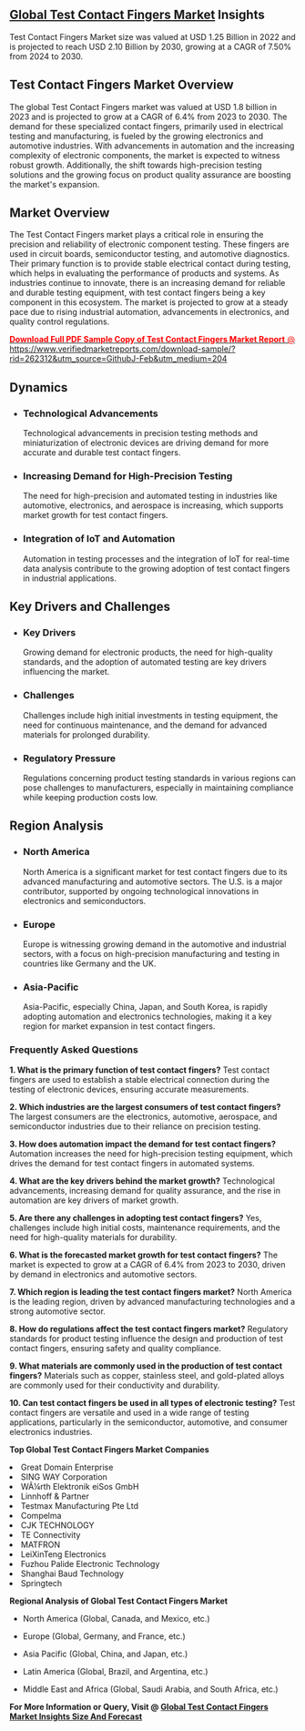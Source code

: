 <h2><a href="https://www.verifiedmarketreports.com/download-sample/?rid=262312&amp;utm_source=GithubJ&amp;utm_medium=204" target="_blank">Global Test Contact Fingers Market</a> Insights</h2><p>Test Contact Fingers Market size was valued at USD 1.25 Billion in 2022 and is projected to reach USD 2.10 Billion by 2030, growing at a CAGR of 7.50% from 2024 to 2030.</p><p> <h2>Test Contact Fingers Market Overview</h2> <p>The global Test Contact Fingers market was valued at USD 1.8 billion in 2023 and is projected to grow at a CAGR of 6.4% from 2023 to 2030. The demand for these specialized contact fingers, primarily used in electrical testing and manufacturing, is fueled by the growing electronics and automotive industries. With advancements in automation and the increasing complexity of electronic components, the market is expected to witness robust growth. Additionally, the shift towards high-precision testing solutions and the growing focus on product quality assurance are boosting the market's expansion.</p> <h2>Market Overview</h2> <p>The Test Contact Fingers market plays a critical role in ensuring the precision and reliability of electronic component testing. These fingers are used in circuit boards, semiconductor testing, and automotive diagnostics. Their primary function is to provide stable electrical contact during testing, which helps in evaluating the performance of products and systems. As industries continue to innovate, there is an increasing demand for reliable and durable testing equipment, with test contact fingers being a key component in this ecosystem. The market is projected to grow at a steady pace due to rising industrial automation, advancements in electronics, and quality control regulations.</p> <p><a href="#"><p><span class=""><span style="color: #ff0000;"><strong>Download Full PDF Sample Copy of Test Contact Fingers Market Report</strong> @ </span><a href="https://www.verifiedmarketreports.com/download-sample/?rid=262312&amp;utm_source=GithubJ-Feb&amp;utm_medium=204" target="_blank">https://www.verifiedmarketreports.com/download-sample/?rid=262312&amp;utm_source=GithubJ-Feb&amp;utm_medium=204</a></span></p></a></p> <h2>Dynamics</h2> <ul> <li><h3>Technological Advancements</h3> <p>Technological advancements in precision testing methods and miniaturization of electronic devices are driving demand for more accurate and durable test contact fingers.</p> </li> <li><h3>Increasing Demand for High-Precision Testing</h3> <p>The need for high-precision and automated testing in industries like automotive, electronics, and aerospace is increasing, which supports market growth for test contact fingers.</p> </li> <li><h3>Integration of IoT and Automation</h3> <p>Automation in testing processes and the integration of IoT for real-time data analysis contribute to the growing adoption of test contact fingers in industrial applications.</p> </li> </ul> <h2>Key Drivers and Challenges</h2> <ul> <li><h3>Key Drivers</h3> <p>Growing demand for electronic products, the need for high-quality standards, and the adoption of automated testing are key drivers influencing the market.</p> </li> <li><h3>Challenges</h3> <p>Challenges include high initial investments in testing equipment, the need for continuous maintenance, and the demand for advanced materials for prolonged durability.</p> </li> <li><h3>Regulatory Pressure</h3> <p>Regulations concerning product testing standards in various regions can pose challenges to manufacturers, especially in maintaining compliance while keeping production costs low.</p> </li> </ul> <h2>Region Analysis</h2> <ul> <li><h3>North America</h3> <p>North America is a significant market for test contact fingers due to its advanced manufacturing and automotive sectors. The U.S. is a major contributor, supported by ongoing technological innovations in electronics and semiconductors.</p> </li> <li><h3>Europe</h3> <p>Europe is witnessing growing demand in the automotive and industrial sectors, with a focus on high-precision manufacturing and testing in countries like Germany and the UK.</p> </li> <li><h3>Asia-Pacific</h3> <p>Asia-Pacific, especially China, Japan, and South Korea, is rapidly adopting automation and electronics technologies, making it a key region for market expansion in test contact fingers.</p> </li> </ul> <h3>Frequently Asked Questions</h3> <p><b>1. What is the primary function of test contact fingers?</b> Test contact fingers are used to establish a stable electrical connection during the testing of electronic devices, ensuring accurate measurements.</p> <p><b>2. Which industries are the largest consumers of test contact fingers?</b> The largest consumers are the electronics, automotive, aerospace, and semiconductor industries due to their reliance on precision testing.</p> <p><b>3. How does automation impact the demand for test contact fingers?</b> Automation increases the need for high-precision testing equipment, which drives the demand for test contact fingers in automated systems.</p> <p><b>4. What are the key drivers behind the market growth?</b> Technological advancements, increasing demand for quality assurance, and the rise in automation are key drivers of market growth.</p> <p><b>5. Are there any challenges in adopting test contact fingers?</b> Yes, challenges include high initial costs, maintenance requirements, and the need for high-quality materials for durability.</p> <p><b>6. What is the forecasted market growth for test contact fingers?</b> The market is expected to grow at a CAGR of 6.4% from 2023 to 2030, driven by demand in electronics and automotive sectors.</p> <p><b>7. Which region is leading the test contact fingers market?</b> North America is the leading region, driven by advanced manufacturing technologies and a strong automotive sector.</p> <p><b>8. How do regulations affect the test contact fingers market?</b> Regulatory standards for product testing influence the design and production of test contact fingers, ensuring safety and quality compliance.</p> <p><b>9. What materials are commonly used in the production of test contact fingers?</b> Materials such as copper, stainless steel, and gold-plated alloys are commonly used for their conductivity and durability.</p> <p><b>10. Can test contact fingers be used in all types of electronic testing?</b> Test contact fingers are versatile and used in a wide range of testing applications, particularly in the semiconductor, automotive, and consumer electronics industries.</p> </p><p><strong>Top Global Test Contact Fingers Market Companies</strong></p><div data-test-id=""><p><li>Great Domain Enterprise</li><li> SING WAY Corporation</li><li> WÃ¼rth Elektronik eiSos GmbH</li><li> Linnhoff & Partner</li><li> Testmax Manufacturing Pte Ltd</li><li> Compelma</li><li> CJK TECHNOLOGY</li><li> TE Connectivity</li><li> MATFRON</li><li> LeiXinTeng Electronics</li><li> Fuzhou Palide Electronic Technology</li><li> Shanghai Baud Technology</li><li> Springtech</li></p><div><strong>Regional Analysis of&nbsp;Global Test Contact Fingers Market</strong></div><ul><li dir="ltr"><p dir="ltr">North America&nbsp;(Global, Canada, and Mexico, etc.)</p></li><li dir="ltr"><p dir="ltr">Europe (Global, Germany, and France, etc.)</p></li><li dir="ltr"><p dir="ltr">Asia Pacific&nbsp;(Global, China, and Japan, etc.)</p></li><li dir="ltr"><p dir="ltr">Latin America&nbsp;(Global, Brazil, and Argentina, etc.)</p></li><li dir="ltr">Middle East and Africa&nbsp;(Global, Saudi Arabia, and South Africa, etc.)</li></ul><p><strong>For More Information or Query, Visit @&nbsp;</strong><strong><a href="https://www.verifiedmarketreports.com/product/test-contact-fingers-market/?utm_source=GithubJ&amp;utm_medium=204" target="_blank">Global Test Contact Fingers Market Insights Size And Forecast</a></strong></p></div>
